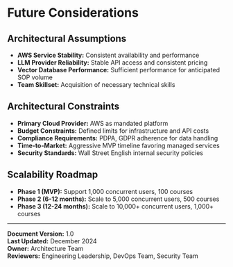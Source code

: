 # Future Considerations

## Architectural Assumptions
- **AWS Service Stability:** Consistent availability and performance
- **LLM Provider Reliability:** Stable API access and consistent pricing
- **Vector Database Performance:** Sufficient performance for anticipated SOP volume
- **Team Skillset:** Acquisition of necessary technical skills

## Architectural Constraints
- **Primary Cloud Provider:** AWS as mandated platform
- **Budget Constraints:** Defined limits for infrastructure and API costs
- **Compliance Requirements:** PDPA, GDPR adherence for data handling
- **Time-to-Market:** Aggressive MVP timeline favoring managed services
- **Security Standards:** Wall Street English internal security policies

## Scalability Roadmap
- **Phase 1 (MVP):** Support 1,000 concurrent users, 100 courses
- **Phase 2 (6-12 months):** Scale to 5,000 concurrent users, 500 courses
- **Phase 3 (12-24 months):** Scale to 10,000+ concurrent users, 1,000+ courses

---

**Document Version:** 1.0  
**Last Updated:** December 2024  
**Owner:** Architecture Team  
**Reviewers:** Engineering Leadership, DevOps Team, Security Team